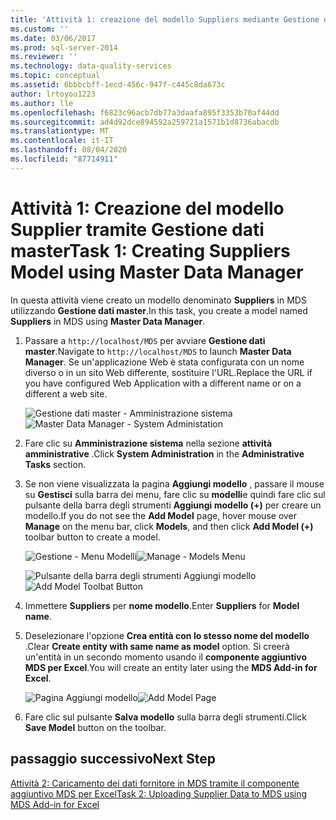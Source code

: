 ```yaml
---
title: 'Attività 1: creazione del modello Suppliers mediante Gestione dati master | Microsoft Docs'
ms.custom: ''
ms.date: 03/06/2017
ms.prod: sql-server-2014
ms.reviewer: ''
ms.technology: data-quality-services
ms.topic: conceptual
ms.assetid: 6bbbcbff-1ecd-456c-947f-c445c8da673c
author: lrtoyou1223
ms.author: lle
ms.openlocfilehash: f6823c96acb7db77a3daafa895f3353b70af44dd
ms.sourcegitcommit: ad4d92dce894592a259721a1571b1d8736abacdb
ms.translationtype: MT
ms.contentlocale: it-IT
ms.lasthandoff: 08/04/2020
ms.locfileid: "87714911"
---
```

# <a name="task-1-creating-suppliers-model-using-master-data-manager"></a><span data-ttu-id="6bce5-102">Attività 1: Creazione del modello Supplier tramite Gestione dati master</span><span class="sxs-lookup"><span data-stu-id="6bce5-102">Task 1: Creating Suppliers Model using Master Data Manager</span></span>
  <span data-ttu-id="6bce5-103">In questa attività viene creato un modello denominato **Suppliers** in MDS utilizzando **Gestione dati master**.</span><span class="sxs-lookup"><span data-stu-id="6bce5-103">In this task, you create a model named **Suppliers** in MDS using **Master Data Manager**.</span></span>  
  
1.  <span data-ttu-id="6bce5-104">Passare a `http://localhost/MDS` per avviare **Gestione dati master**.</span><span class="sxs-lookup"><span data-stu-id="6bce5-104">Navigate to `http://localhost/MDS` to launch **Master Data Manager**.</span></span> <span data-ttu-id="6bce5-105">Se un'applicazione Web è stata configurata con un nome diverso o in un sito Web differente, sostituire l'URL.</span><span class="sxs-lookup"><span data-stu-id="6bce5-105">Replace the URL if you have configured Web Application with a different name or on a different a web site.</span></span>  
  
     <span data-ttu-id="6bce5-106">![Gestione dati master - Amministrazione sistema](../../2014/tutorials/media/et-creatingsuppliersmodelusingmdm-01.jpg "Gestione dati master - Amministrazione sistema")</span><span class="sxs-lookup"><span data-stu-id="6bce5-106">![Master Data Manager - System Administation](../../2014/tutorials/media/et-creatingsuppliersmodelusingmdm-01.jpg "Master Data Manager - System Administation")</span></span>  
  
2.  <span data-ttu-id="6bce5-107">Fare clic su **Amministrazione sistema** nella sezione **attività amministrative** .</span><span class="sxs-lookup"><span data-stu-id="6bce5-107">Click **System Administration** in the **Administrative Tasks** section.</span></span>  
  
3.  <span data-ttu-id="6bce5-108">Se non viene visualizzata la pagina **Aggiungi modello** , passare il mouse su **Gestisci** sulla barra dei menu, fare clic su **modelli**e quindi fare clic sul pulsante della barra degli strumenti **Aggiungi modello (+)** per creare un modello.</span><span class="sxs-lookup"><span data-stu-id="6bce5-108">If you do not see the **Add Model** page, hover mouse over **Manage** on the menu bar, click **Models**, and then click **Add Model (+)** toolbar button to create a model.</span></span>  
  
     <span data-ttu-id="6bce5-109">![Gestione - Menu Modelli](../../2014/tutorials/media/et-creatingsuppliersmodelusingmdm-02.jpg "Gestione - Menu Modelli")</span><span class="sxs-lookup"><span data-stu-id="6bce5-109">![Manage - Models Menu](../../2014/tutorials/media/et-creatingsuppliersmodelusingmdm-02.jpg "Manage - Models Menu")</span></span>  
  
     <span data-ttu-id="6bce5-110">![Pulsante della barra degli strumenti Aggiungi modello](../../2014/tutorials/media/et-creatingsuppliersmodelusingmdm-03.jpg "Pulsante della barra degli strumenti Aggiungi modello")</span><span class="sxs-lookup"><span data-stu-id="6bce5-110">![Add Model Toolbat Button](../../2014/tutorials/media/et-creatingsuppliersmodelusingmdm-03.jpg "Add Model Toolbat Button")</span></span>  
  
4.  <span data-ttu-id="6bce5-111">Immettere **Suppliers** per **nome modello**.</span><span class="sxs-lookup"><span data-stu-id="6bce5-111">Enter **Suppliers** for **Model name**.</span></span>  
  
5.  <span data-ttu-id="6bce5-112">Deselezionare l'opzione **Crea entità con lo stesso nome del modello** .</span><span class="sxs-lookup"><span data-stu-id="6bce5-112">Clear **Create entity with same name as model** option.</span></span> <span data-ttu-id="6bce5-113">Si creerà un'entità in un secondo momento usando il **componente aggiuntivo MDS per Excel**.</span><span class="sxs-lookup"><span data-stu-id="6bce5-113">You will create an entity later using the **MDS Add-in for Excel**.</span></span>  
  
     <span data-ttu-id="6bce5-114">![Pagina Aggiungi modello](../../2014/tutorials/media/et-creatingsuppliersmodelusingmdm-04.jpg "Pagina Aggiungi modello")</span><span class="sxs-lookup"><span data-stu-id="6bce5-114">![Add Model Page](../../2014/tutorials/media/et-creatingsuppliersmodelusingmdm-04.jpg "Add Model Page")</span></span>  
  
6.  <span data-ttu-id="6bce5-115">Fare clic sul pulsante **Salva modello** sulla barra degli strumenti.</span><span class="sxs-lookup"><span data-stu-id="6bce5-115">Click **Save Model** button on the toolbar.</span></span>  
  
## <a name="next-step"></a><span data-ttu-id="6bce5-116">passaggio successivo</span><span class="sxs-lookup"><span data-stu-id="6bce5-116">Next Step</span></span>  
 [<span data-ttu-id="6bce5-117">Attività 2: Caricamento dei dati fornitore in MDS tramite il componente aggiuntivo MDS per Excel</span><span class="sxs-lookup"><span data-stu-id="6bce5-117">Task 2: Uploading Supplier Data to MDS using MDS Add-in for Excel</span></span>](../../2014/tutorials/task-2-uploading-supplier-data-to-mds-using-mds-add-in-for-excel.md)  
  
  
